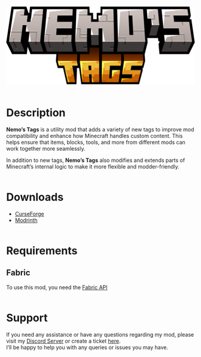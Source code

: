 ![Nemo's Tags](https://github.com/NemoNotFound/NemoNotFound/blob/master/resources/minecraft_projects/titles/png/nemos_tags.png?raw=true)
<br><br>

# Description
**Nemo’s Tags** is a utility mod that adds a variety of new tags to improve mod compatibility and enhance how Minecraft handles custom content.
This helps ensure that items, blocks, tools, and more from different mods can work together more seamlessly.

In addition to new tags, **Nemo’s Tags** also modifies and extends parts of Minecraft’s internal logic to make it more flexible and modder-friendly.
<br>
<br>

# Downloads
- [CurseForge](https://curseforge.com/minecraft/mc-mods/nemos-tags)
- [Modrinth](https://modrinth.com/mod/nemos-tags)
  <br>
  <br>

# Requirements
## Fabric
To use this mod, you need the [Fabric API](https://www.curseforge.com/minecraft/mc-mods/fabric-api)
<br><br>

# Support
If you need any assistance or have any questions regarding my mod,
please visit my [Discord Server](https://discord.com/invite/yxs9dga) or create a ticket [here](https://github.com/NemoNotFound/NemosTags/issues). <br>
I’ll be happy to help you with any queries or issues you may have.